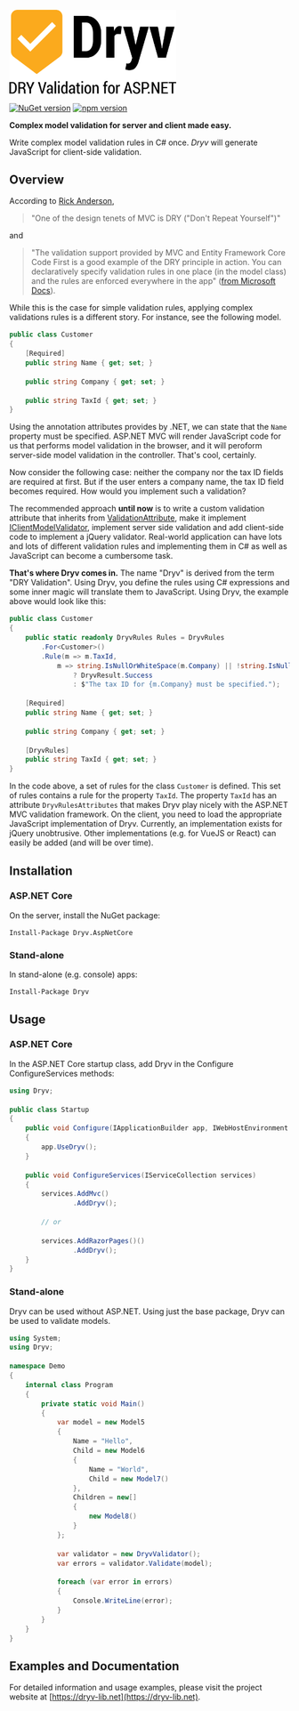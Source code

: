 <a href="https://dryv-lib.net" target="_new" title="Got to project website"><img src="logo_slogan.svg" title="Dryv - DRY Validation for ASP.NET MVC and ASP.NET Core" width="300"></a>

[![NuGet version](https://badge.fury.io/nu/dryv.svg)](https://badge.fury.io/nu/dryv) [![npm version](https://badge.fury.io/js/dryv-jquery-unobtrusive.svg)](https://badge.fury.io/js/dryv-jquery-unobtrusive)

**Complex model validation for server and client made easy.**

Write complex model validation rules in C# once.
_Dryv_ will generate JavaScript for client-side validation.

## Overview
According to [Rick Anderson](https://twitter.com/RickAndMSFT), 

> "One of the design tenets of MVC is DRY ("Don't Repeat Yourself")"

and

> "The validation support provided by MVC and Entity Framework Core Code First is a good example of the DRY principle in action. 
You can declaratively specify validation rules in one place (in the model class) and the rules are enforced everywhere in the app" ([from Microsoft Docs](https://docs.microsoft.com/en-us/aspnet/core/tutorials/first-mvc-app-xplat/validation)).


While this is the case for simple validation rules, applying complex validations rules is a different story. For instance, see the following model.

```csharp
public class Customer
{
    [Required]
    public string Name { get; set; }

    public string Company { get; set; }

    public string TaxId { get; set; }
}
```

Using the annotation attributes provides by .NET, we can state that the `Name` property must be specified. ASP.NET MVC will render JavaScript code for us that performs model validation in the browser, and it will peroform server-side model validation in the controller. That's cool, certainly. 

Now consider the following case: neither the company nor the tax ID fields are required at first. But if the user enters a company name, the tax ID field becomes required. How would you implement such a validation?

The recommended approach **until now** is to write a custom validation attribute that inherits from [ValidationAttribute](https://docs.microsoft.com/en-us/dotnet/api/system.componentmodel.dataannotations.validationattribute?view=netframework-4.7.1), make it implement [IClientModelValidator](https://docs.microsoft.com/en-us/dotnet/api/microsoft.aspnetcore.mvc.modelbinding.validation.iclientmodelvalidator.addvalidation?view=aspnetcore-2.0), implement server side validation and add client-side code to implement a jQuery validator. Real-world application can have lots and lots of different validation rules and implementing them in C# as well as JavaScript can become a cumbersome task.

**That's where Dryv comes in.** The name "Dryv" is derived from the term "DRY Validation". Using Dryv, you define the rules using C# expressions and some inner magic will translate them to JavaScript. Using Dryv, the example above would look like this:

```csharp
public class Customer
{
    public static readonly DryvRules Rules = DryvRules
        .For<Customer>()
        .Rule(m => m.TaxId,
            m => string.IsNullOrWhiteSpace(m.Company) || !string.IsNullOrWhiteSpace(m.TaxId)
                ? DryvResult.Success
                : $"The tax ID for {m.Company} must be specified.");

    [Required]
    public string Name { get; set; }

    public string Company { get; set; }

    [DryvRules]
    public string TaxId { get; set; }
}
```

In the code above, a set of rules for the class `Customer` is defined. This set of rules contains a rule for the property `TaxId`. The property `TaxId` has an attribute `DryvRulesAttributes` that makes Dryv play nicely with the ASP.NET MVC validation framework. On the client, you need to load the appropriate JavaScript implementation of Dryv. Currently, an implementation exists for jQuery unobtrusive. Other implementations (e.g. for VueJS or React) can easily be added (and will be over time). 

## Installation
### ASP.NET Core
On the server, install the NuGet package:
```
Install-Package Dryv.AspNetCore 
```

### Stand-alone
In stand-alone (e.g. console) apps:
```
Install-Package Dryv
```

## Usage
### ASP.NET Core

In the ASP.NET Core startup class, add Dryv in the Configure ConfigureServices methods:

```csharp
using Dryv;

public class Startup
{
    public void Configure(IApplicationBuilder app, IWebHostEnvironment env)
    {
        app.UseDryv();
    }

    public void ConfigureServices(IServiceCollection services)
    {
        services.AddMvc()
                .AddDryv();
        
        // or

        services.AddRazorPages()()
                .AddDryv();
    }
}
```

### Stand-alone
Dryv can be used without ASP.NET. Using just the base package, Dryv can be used to validate models.
```csharp
using System;
using Dryv;

namespace Demo
{
    internal class Program
    {
        private static void Main()
        {
            var model = new Model5
            {
                Name = "Hello",
                Child = new Model6
                {
                    Name = "World",
                    Child = new Model7()
                },
                Children = new[]
                {
                    new Model8()
                }
            };

            var validator = new DryvValidator();
            var errors = validator.Validate(model);

            foreach (var error in errors)
            {
                Console.WriteLine(error);
            }
        }
    }
}
```

## Examples and Documentation
For detailed information and usage examples, please visit the project website at [https://dryv-lib.net](https://dryv-lib.net).




